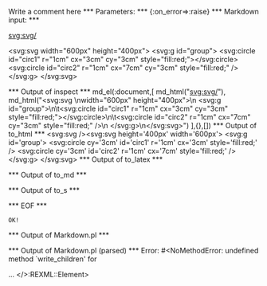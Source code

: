 Write a comment here
*** Parameters: ***
{:on_error=>:raise}
*** Markdown input: ***

<svg:svg/>

<svg:svg 
width="600px" height="400px">
  <svg:g id="group">
	<svg:circle id="circ1" r="1cm" cx="3cm" cy="3cm" style="fill:red;"></svg:circle>
	<svg:circle id="circ2" r="1cm" cx="7cm" cy="3cm" style="fill:red;" />
  </svg:g>
</svg:svg>

*** Output of inspect ***
md_el(:document,[
	md_html("<svg:svg/>"),
	md_html("<svg:svg \nwidth=\"600px\" height=\"400px\">\n  <svg:g id=\"group\">\n\t<svg:circle id=\"circ1\" r=\"1cm\" cx=\"3cm\" cy=\"3cm\" style=\"fill:red;\"></svg:circle>\n\t<svg:circle id=\"circ2\" r=\"1cm\" cx=\"7cm\" cy=\"3cm\" style=\"fill:red;\" />\n  </svg:g>\n</svg:svg>")
],{},[])
*** Output of to_html ***
<svg:svg /><svg:svg height='400px' width='600px'>
  <svg:g id='group'>
	<svg:circle cy='3cm' id='circ1' r='1cm' cx='3cm' style='fill:red;' />
	<svg:circle cy='3cm' id='circ2' r='1cm' cx='7cm' style='fill:red;' />
  </svg:g>
</svg:svg>
*** Output of to_latex ***

*** Output of to_md ***

*** Output of to_s ***

*** EOF ***



	OK!



*** Output of Markdown.pl ***
<p><svg:svg/></p>

<p><svg:svg 
width="600px" height="400px">
  <svg:g id="group">
    <svg:circle id="circ1" r="1cm" cx="3cm" cy="3cm" style="fill:red;"></svg:circle>
    <svg:circle id="circ2" r="1cm" cx="7cm" cy="3cm" style="fill:red;" />
  </svg:g>
</svg:svg></p>

*** Output of Markdown.pl (parsed) ***
Error: #<NoMethodError: undefined method `write_children' for <div> ... </>:REXML::Element>

